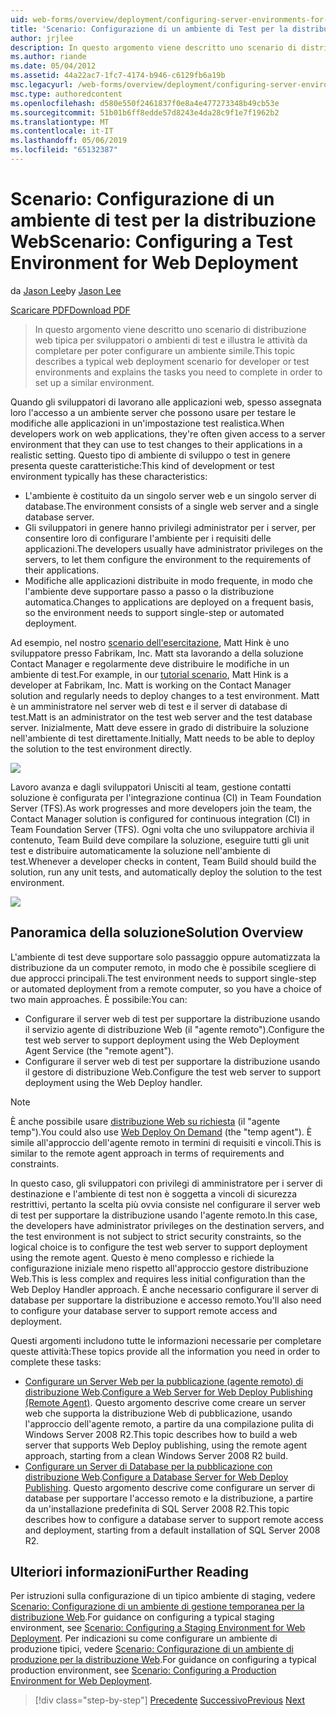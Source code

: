 ```yaml
---
uid: web-forms/overview/deployment/configuring-server-environments-for-web-deployment/scenario-configuring-a-test-environment-for-web-deployment
title: 'Scenario: Configurazione di un ambiente di Test per la distribuzione Web | Microsoft Docs'
author: jrjlee
description: In questo argomento viene descritto uno scenario di distribuzione web tipica per sviluppatori o ambienti di test e illustra le attività da completare per impostare un intervento di servizio...
ms.author: riande
ms.date: 05/04/2012
ms.assetid: 44a22ac7-1fc7-4174-b946-c6129fb6a19b
msc.legacyurl: /web-forms/overview/deployment/configuring-server-environments-for-web-deployment/scenario-configuring-a-test-environment-for-web-deployment
msc.type: authoredcontent
ms.openlocfilehash: d580e550f2461837f0e8a4e477273348b49cb53e
ms.sourcegitcommit: 51b01b6ff8edde57d8243e4da28c9f1e7f1962b2
ms.translationtype: MT
ms.contentlocale: it-IT
ms.lasthandoff: 05/06/2019
ms.locfileid: "65132387"
---
```

# <a name="scenario-configuring-a-test-environment-for-web-deployment"></a><span data-ttu-id="c302c-103">Scenario: Configurazione di un ambiente di test per la distribuzione Web</span><span class="sxs-lookup"><span data-stu-id="c302c-103">Scenario: Configuring a Test Environment for Web Deployment</span></span>

<span data-ttu-id="c302c-104">da [Jason Lee](https://github.com/jrjlee)</span><span class="sxs-lookup"><span data-stu-id="c302c-104">by [Jason Lee](https://github.com/jrjlee)</span></span>

[<span data-ttu-id="c302c-105">Scaricare PDF</span><span class="sxs-lookup"><span data-stu-id="c302c-105">Download PDF</span></span>](https://msdnshared.blob.core.windows.net/media/MSDNBlogsFS/prod.evol.blogs.msdn.com/CommunityServer.Blogs.Components.WeblogFiles/00/00/00/63/56/8130.DeployingWebAppsInEnterpriseScenarios.pdf)

> <span data-ttu-id="c302c-106">In questo argomento viene descritto uno scenario di distribuzione web tipica per sviluppatori o ambienti di test e illustra le attività da completare per poter configurare un ambiente simile.</span><span class="sxs-lookup"><span data-stu-id="c302c-106">This topic describes a typical web deployment scenario for developer or test environments and explains the tasks you need to complete in order to set up a similar environment.</span></span>

<span data-ttu-id="c302c-107">Quando gli sviluppatori di lavorano alle applicazioni web, spesso assegnata loro l'accesso a un ambiente server che possono usare per testare le modifiche alle applicazioni in un'impostazione test realistica.</span><span class="sxs-lookup"><span data-stu-id="c302c-107">When developers work on web applications, they're often given access to a server environment that they can use to test changes to their applications in a realistic setting.</span></span> <span data-ttu-id="c302c-108">Questo tipo di ambiente di sviluppo o test in genere presenta queste caratteristiche:</span><span class="sxs-lookup"><span data-stu-id="c302c-108">This kind of development or test environment typically has these characteristics:</span></span>

- <span data-ttu-id="c302c-109">L'ambiente è costituito da un singolo server web e un singolo server di database.</span><span class="sxs-lookup"><span data-stu-id="c302c-109">The environment consists of a single web server and a single database server.</span></span>
- <span data-ttu-id="c302c-110">Gli sviluppatori in genere hanno privilegi administrator per i server, per consentire loro di configurare l'ambiente per i requisiti delle applicazioni.</span><span class="sxs-lookup"><span data-stu-id="c302c-110">The developers usually have administrator privileges on the servers, to let them configure the environment to the requirements of their applications.</span></span>
- <span data-ttu-id="c302c-111">Modifiche alle applicazioni distribuite in modo frequente, in modo che l'ambiente deve supportare passo a passo o la distribuzione automatica.</span><span class="sxs-lookup"><span data-stu-id="c302c-111">Changes to applications are deployed on a frequent basis, so the environment needs to support single-step or automated deployment.</span></span>

<span data-ttu-id="c302c-112">Ad esempio, nel nostro [scenario dell'esercitazione](../deploying-web-applications-in-enterprise-scenarios/enterprise-web-deployment-scenario-overview.md), Matt Hink è uno sviluppatore presso Fabrikam, Inc. Matt sta lavorando a della soluzione Contact Manager e regolarmente deve distribuire le modifiche in un ambiente di test.</span><span class="sxs-lookup"><span data-stu-id="c302c-112">For example, in our [tutorial scenario](../deploying-web-applications-in-enterprise-scenarios/enterprise-web-deployment-scenario-overview.md), Matt Hink is a developer at Fabrikam, Inc. Matt is working on the Contact Manager solution and regularly needs to deploy changes to a test environment.</span></span> <span data-ttu-id="c302c-113">Matt è un amministratore nel server web di test e il server di database di test.</span><span class="sxs-lookup"><span data-stu-id="c302c-113">Matt is an administrator on the test web server and the test database server.</span></span> <span data-ttu-id="c302c-114">Inizialmente, Matt deve essere in grado di distribuire la soluzione nell'ambiente di test direttamente.</span><span class="sxs-lookup"><span data-stu-id="c302c-114">Initially, Matt needs to be able to deploy the solution to the test environment directly.</span></span>

![](scenario-configuring-a-test-environment-for-web-deployment/_static/image1.png)

<span data-ttu-id="c302c-115">Lavoro avanza e dagli sviluppatori Unisciti al team, gestione contatti soluzione è configurata per l'integrazione continua (CI) in Team Foundation Server (TFS).</span><span class="sxs-lookup"><span data-stu-id="c302c-115">As work progresses and more developers join the team, the Contact Manager solution is configured for continuous integration (CI) in Team Foundation Server (TFS).</span></span> <span data-ttu-id="c302c-116">Ogni volta che uno sviluppatore archivia il contenuto, Team Build deve compilare la soluzione, eseguire tutti gli unit test e distribuire automaticamente la soluzione nell'ambiente di test.</span><span class="sxs-lookup"><span data-stu-id="c302c-116">Whenever a developer checks in content, Team Build should build the solution, run any unit tests, and automatically deploy the solution to the test environment.</span></span>

![](scenario-configuring-a-test-environment-for-web-deployment/_static/image2.png)

## <a name="solution-overview"></a><span data-ttu-id="c302c-117">Panoramica della soluzione</span><span class="sxs-lookup"><span data-stu-id="c302c-117">Solution Overview</span></span>

<span data-ttu-id="c302c-118">L'ambiente di test deve supportare solo passaggio oppure automatizzata la distribuzione da un computer remoto, in modo che è possibile scegliere di due approcci principali.</span><span class="sxs-lookup"><span data-stu-id="c302c-118">The test environment needs to support single-step or automated deployment from a remote computer, so you have a choice of two main approaches.</span></span> <span data-ttu-id="c302c-119">È possibile:</span><span class="sxs-lookup"><span data-stu-id="c302c-119">You can:</span></span>

- <span data-ttu-id="c302c-120">Configurare il server web di test per supportare la distribuzione usando il servizio agente di distribuzione Web (il "agente remoto").</span><span class="sxs-lookup"><span data-stu-id="c302c-120">Configure the test web server to support deployment using the Web Deployment Agent Service (the "remote agent").</span></span>
- <span data-ttu-id="c302c-121">Configurare il server web di test per supportare la distribuzione usando il gestore di distribuzione Web.</span><span class="sxs-lookup"><span data-stu-id="c302c-121">Configure the test web server to support deployment using the Web Deploy handler.</span></span>

> [!NOTE]
> <span data-ttu-id="c302c-122">È anche possibile usare [distribuzione Web su richiesta](https://technet.microsoft.com/library/ee517345(WS.10).aspx) (il "agente temp").</span><span class="sxs-lookup"><span data-stu-id="c302c-122">You could also use [Web Deploy On Demand](https://technet.microsoft.com/library/ee517345(WS.10).aspx) (the "temp agent").</span></span> <span data-ttu-id="c302c-123">È simile all'approccio dell'agente remoto in termini di requisiti e vincoli.</span><span class="sxs-lookup"><span data-stu-id="c302c-123">This is similar to the remote agent approach in terms of requirements and constraints.</span></span>

<span data-ttu-id="c302c-124">In questo caso, gli sviluppatori con privilegi di amministratore per i server di destinazione e l'ambiente di test non è soggetta a vincoli di sicurezza restrittivi, pertanto la scelta più ovvia consiste nel configurare il server web di test per supportare la distribuzione usando l'agente remoto.</span><span class="sxs-lookup"><span data-stu-id="c302c-124">In this case, the developers have administrator privileges on the destination servers, and the test environment is not subject to strict security constraints, so the logical choice is to configure the test web server to support deployment using the remote agent.</span></span> <span data-ttu-id="c302c-125">Questo è meno complesso e richiede la configurazione iniziale meno rispetto all'approccio gestore distribuzione Web.</span><span class="sxs-lookup"><span data-stu-id="c302c-125">This is less complex and requires less initial configuration than the Web Deploy Handler approach.</span></span> <span data-ttu-id="c302c-126">È anche necessario configurare il server di database per supportare la distribuzione e accesso remoto.</span><span class="sxs-lookup"><span data-stu-id="c302c-126">You'll also need to configure your database server to support remote access and deployment.</span></span>

<span data-ttu-id="c302c-127">Questi argomenti includono tutte le informazioni necessarie per completare queste attività:</span><span class="sxs-lookup"><span data-stu-id="c302c-127">These topics provide all the information you need in order to complete these tasks:</span></span>

- <span data-ttu-id="c302c-128">[Configurare un Server Web per la pubblicazione (agente remoto) di distribuzione Web](configuring-a-web-server-for-web-deploy-publishing-remote-agent.md).</span><span class="sxs-lookup"><span data-stu-id="c302c-128">[Configure a Web Server for Web Deploy Publishing (Remote Agent)](configuring-a-web-server-for-web-deploy-publishing-remote-agent.md).</span></span> <span data-ttu-id="c302c-129">Questo argomento descrive come creare un server web che supporta la distribuzione Web di pubblicazione, usando l'approccio dell'agente remoto, a partire da una compilazione pulita di Windows Server 2008 R2.</span><span class="sxs-lookup"><span data-stu-id="c302c-129">This topic describes how to build a web server that supports Web Deploy publishing, using the remote agent approach, starting from a clean Windows Server 2008 R2 build.</span></span>
- <span data-ttu-id="c302c-130">[Configurare un Server di Database per la pubblicazione con distribuzione Web](configuring-a-database-server-for-web-deploy-publishing.md).</span><span class="sxs-lookup"><span data-stu-id="c302c-130">[Configure a Database Server for Web Deploy Publishing](configuring-a-database-server-for-web-deploy-publishing.md).</span></span> <span data-ttu-id="c302c-131">Questo argomento descrive come configurare un server di database per supportare l'accesso remoto e la distribuzione, a partire da un'installazione predefinita di SQL Server 2008 R2.</span><span class="sxs-lookup"><span data-stu-id="c302c-131">This topic describes how to configure a database server to support remote access and deployment, starting from a default installation of SQL Server 2008 R2.</span></span>

## <a name="further-reading"></a><span data-ttu-id="c302c-132">Ulteriori informazioni</span><span class="sxs-lookup"><span data-stu-id="c302c-132">Further Reading</span></span>

<span data-ttu-id="c302c-133">Per istruzioni sulla configurazione di un tipico ambiente di staging, vedere [Scenario: Configurazione di un ambiente di gestione temporanea per la distribuzione Web](scenario-configuring-a-staging-environment-for-web-deployment.md).</span><span class="sxs-lookup"><span data-stu-id="c302c-133">For guidance on configuring a typical staging environment, see [Scenario: Configuring a Staging Environment for Web Deployment](scenario-configuring-a-staging-environment-for-web-deployment.md).</span></span> <span data-ttu-id="c302c-134">Per indicazioni su come configurare un ambiente di produzione tipici, vedere [Scenario: Configurazione di un ambiente di produzione per la distribuzione Web](scenario-configuring-a-production-environment-for-web-deployment.md).</span><span class="sxs-lookup"><span data-stu-id="c302c-134">For guidance on configuring a typical production environment, see [Scenario: Configuring a Production Environment for Web Deployment](scenario-configuring-a-production-environment-for-web-deployment.md).</span></span>

> [!div class="step-by-step"]
> <span data-ttu-id="c302c-135">[Precedente](choosing-the-right-approach-to-web-deployment.md)
> [Successivo](scenario-configuring-a-staging-environment-for-web-deployment.md)</span><span class="sxs-lookup"><span data-stu-id="c302c-135">[Previous](choosing-the-right-approach-to-web-deployment.md)
[Next](scenario-configuring-a-staging-environment-for-web-deployment.md)</span></span>
